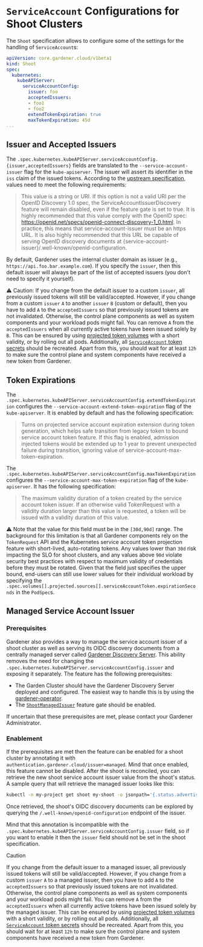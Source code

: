 # `ServiceAccount` Configurations for Shoot Clusters

The `Shoot` specification allows to configure some of the settings for the handling of `ServiceAccount`s:

```yaml
apiVersion: core.gardener.cloud/v1beta1
kind: Shoot
spec:
  kubernetes:
    kubeAPIServer:
      serviceAccountConfig:
        issuer: foo
        acceptedIssuers:
        - foo1
        - foo2
        extendTokenExpiration: true
        maxTokenExpiration: 45d
...
```

## Issuer and Accepted Issuers

The `.spec.kubernetes.kubeAPIServer.serviceAccountConfig.{issuer,acceptedIssuers}` fields are translated to the `--service-account-issuer` flag for the `kube-apiserver`.
The issuer will assert its identifier in the `iss` claim of the issued tokens.
According to the [upstream specification](https://kubernetes.io/docs/reference/command-line-tools-reference/kube-apiserver/), values need to meet the following requirements:

> This value is a string or URI. If this option is not a valid URI per the OpenID Discovery 1.0 spec, the ServiceAccountIssuerDiscovery feature will remain disabled, even if the feature gate is set to true. It is highly recommended that this value comply with the OpenID spec: https://openid.net/specs/openid-connect-discovery-1_0.html. In practice, this means that service-account-issuer must be an https URL. It is also highly recommended that this URL be capable of serving OpenID discovery documents at {service-account-issuer}/.well-known/openid-configuration.

By default, Gardener uses the internal cluster domain as issuer (e.g., `https://api.foo.bar.example.com`).
If you specify the `issuer`, then this default issuer will always be part of the list of accepted issuers (you don't need to specify it yourself).

⚠️ Caution: If you change from the default issuer to a custom `issuer`, all previously issued tokens will still be valid/accepted.
However, if you change from a custom `issuer` `A` to another `issuer` `B` (custom or default), then you have to add `A` to the `acceptedIssuers` so that previously issued tokens are not invalidated.
Otherwise, the control plane components as well as system components and your workload pods might fail.
You can remove `A` from the `acceptedIssuers` when all currently active tokens have been issued solely by `B`.
This can be ensured by using [projected token volumes](https://kubernetes.io/docs/tasks/configure-pod-container/configure-service-account/#service-account-token-volume-projection) with a short validity, or by rolling out all pods.
Additionally, all [`ServiceAccount` token secrets](https://kubernetes.io/docs/concepts/configuration/secret/#service-account-token-secrets) should be recreated.
Apart from this, you should wait for at least `12h` to make sure the control plane and system components have received a new token from Gardener.

## Token Expirations

The `.spec.kubernetes.kubeAPIServer.serviceAccountConfig.extendTokenExpiration` configures the `--service-account-extend-token-expiration` flag of the `kube-apiserver`.
It is enabled by default and has the following specification:

> Turns on projected service account expiration extension during token generation, which helps safe transition from legacy token to bound service account token feature. If this flag is enabled, admission injected tokens would be extended up to 1 year to prevent unexpected failure during transition, ignoring value of service-account-max-token-expiration.

The `.spec.kubernetes.kubeAPIServer.serviceAccountConfig.maxTokenExpiration` configures the `--service-account-max-token-expiration` flag of the `kube-apiserver`.
It has the following specification:

> The maximum validity duration of a token created by the service account token issuer. If an otherwise valid TokenRequest with a validity duration larger than this value is requested, a token will be issued with a validity duration of this value.

⚠️ Note that the value for this field must be in the `[30d,90d]` range.
The background for this limitation is that all Gardener components rely on the `TokenRequest` API and the Kubernetes service account token projection feature with short-lived, auto-rotating tokens.
Any values lower than `30d` risk impacting the SLO for shoot clusters, and any values above `90d` violate security best practices with respect to maximum validity of credentials before they must be rotated.
Given that the field just specifies the upper bound, end-users can still use lower values for their individual workload by specifying the `.spec.volumes[].projected.sources[].serviceAccountToken.expirationSeconds` in the `PodSpec`s.

## Managed Service Account Issuer

### Prerequisites

Gardener also provides a way to manage the service account issuer of a shoot cluster as well as serving its OIDC discovery documents from a centrally managed server called [Gardener Discovery Server](https://github.com/gardener/gardener-discovery-server). This ability removes the need for changing the `.spec.kubernetes.kubeAPIServer.serviceAccountConfig.issuer` and exposing it separately. The feature has the following prerequisites:
- The Garden Cluster should have the Gardener Discovery Server deployed and configured.
  The easiest way to handle this is by using the [gardener-operator](../concepts/operator.md#gardener-discovery-server).
- The [`ShootManagedIssuer`](../deployment/feature_gates.md#list-of-feature-gates) feature gate should be enabled.

If uncertain that these prerequisites are met, please contact your Gardener Administrator.

### Enablement

If the prerequisites are met then the feature can be enabled for a shoot cluster by annotating it with `authentication.gardener.cloud/issuer=managed`. Mind that once enabled, this feature cannot be disabled. After the shoot is reconciled, you can retrieve the new shoot service account issuer value from the shoot's status. A sample query that will retrieve the managed issuer looks like this:

```bash
kubectl -n my-project get shoot my-shoot -o jsonpath='{.status.advertisedAddresses[?(@.name=="service-account-issuer")].url}'
```

Once retrieved, the shoot's OIDC discovery documents can be explored by querying the `/.well-known/openid-configuration` endpoint of the issuer.

Mind that this annotation is incompatible with the `.spec.kubernetes.kubeAPIServer.serviceAccountConfig.issuer` field, so if you want to enable it then the `issuer` field should not be set in the shoot specification.

> [!CAUTION]
> If you change from the default issuer to a managed issuer, all previously issued tokens will still be valid/accepted.
> However, if you change from a custom `issuer` `A` to a managed issuer, then you have to add `A` to the `acceptedIssuers` so that previously issued tokens are not invalidated.
> Otherwise, the control plane components as well as system components and your workload pods might fail.
> You can remove `A` from the `acceptedIssuers` when all currently active tokens have been issued solely by the managed issuer.
> This can be ensured by using [projected token volumes](https://kubernetes.io/docs/tasks/configure-pod-container/configure-service-account/#service-account-token-volume-projection) with a short validity, or by rolling out all pods.
> Additionally, all [`ServiceAccount` token secrets](https://kubernetes.io/docs/concepts/configuration/secret/#service-account-token-secrets) should be recreated.
> Apart from this, you should wait for at least `12h` to make sure the control plane and system components have received a new token from Gardener.
